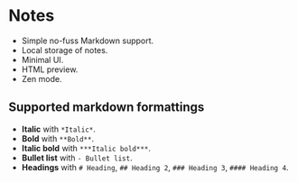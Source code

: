 # Notes

- Simple no-fuss Markdown support.
- Local storage of notes.
- Minimal UI.
- HTML preview.
- Zen mode.


## Supported markdown formattings

- **Italic** with `*Italic*`.
- **Bold** with `**Bold**`.
- **Italic bold** with `***Italic bold***`.
- **Bullet list** with `- Bullet list`.
- **Headings** with `# Heading`, `## Heading 2`, `### Heading 3`, `#### Heading 4`.
